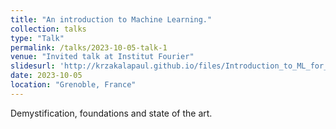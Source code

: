 ```yaml
---
title: "An introduction to Machine Learning."
collection: talks
type: "Talk"
permalink: /talks/2023-10-05-talk-1
venue: "Invited talk at Institut Fourier"
slidesurl: 'http://krzakalapaul.github.io/files/Introduction_to_ML_for_Institut_Fourier.pdf'
date: 2023-10-05
location: "Grenoble, France"
---
```


Demystification, foundations and state of the art.

